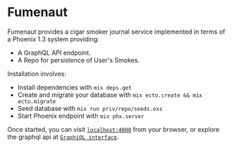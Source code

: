 # Fumenaut

Fumenaut provides a cigar smoker journal service implemented in terms of a
Phoenix 1.3 system providing:

  * A GraphQL API endpoint.
  * A Repo for persistence of User's Smokes.

Installation involves:

  * Install dependencies with `mix deps.get`
  * Create and migrate your database with `mix ecto.create && mix ecto.migrate`
  * Seed database with `mix run priv/repo/seeds.exs`
  * Start Phoenix endpoint with `mix phx.server`

Once started, you can visit [`localhost:4000`](http://localhost:4000) from your 
browser, or explore the graphql api at [`GraphiQL interface`](http://localhost:4000/graphiql).
